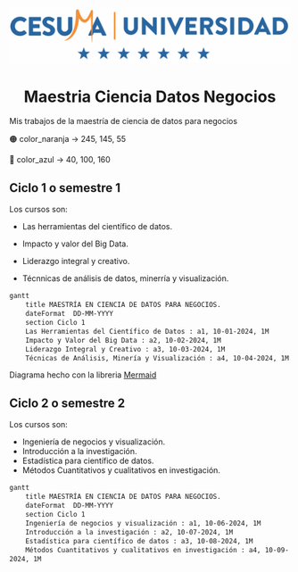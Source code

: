 ![](Logo_Cesuma.png)

# <center>Maestria Ciencia Datos Negocios

Mis trabajos de la maestría de ciencia de datos para negocios



🟠 color_naranja -> 245, 145, 55

🔵 color_azul -> 40, 100, 160



## Ciclo 1 o semestre 1

Los cursos son:

* Las herramientas del científico de datos.

* Impacto y valor del Big Data.

* Liderazgo integral y creativo.

* Técnnicas de análisis de datos, minerría y visualización.

```mermaid
gantt
    title MAESTRÍA EN CIENCIA DE DATOS PARA NEGOCIOS.
    dateFormat  DD-MM-YYYY
    section Ciclo 1
    Las Herramientas del Científico de Datos : a1, 10-01-2024, 1M
    Impacto y Valor del Big Data : a2, 10-02-2024, 1M
    Liderazgo Integral y Creativo : a3, 10-03-2024, 1M
    Técnicas de Análisis, Minería y Visualización : a4, 10-04-2024, 1M
```

Diagrama hecho con la libreria [Mermaid](https://github.com/mermaid-js/mermaid?tab=readme-ov-file)

## Ciclo 2 o semestre 2

Los cursos son:

* Ingeniería de negocios y visualización.
* Introducción a la investigación.
* Estadística para científico de datos.
* Métodos Cuantitativos y cualitativos en investigación.

```mermaid
gantt
    title MAESTRÍA EN CIENCIA DE DATOS PARA NEGOCIOS.
    dateFormat  DD-MM-YYYY
    section Ciclo 1
    Ingeniería de negocios y visualización : a1, 10-06-2024, 1M
    Introducción a la investigación : a2, 10-07-2024, 1M
    Estadística para científico de datos : a3, 10-08-2024, 1M
    Métodos Cuantitativos y cualitativos en investigación : a4, 10-09-2024, 1M
```